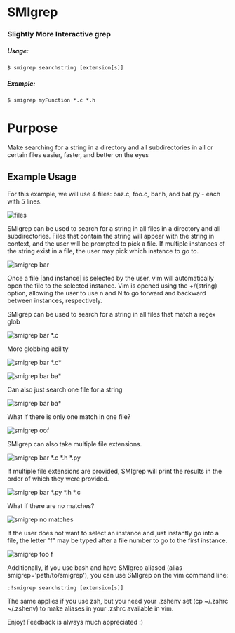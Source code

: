 # SMIgrep
### Slightly More Interactive grep
##### Usage:
```$ smigrep searchstring [extension[s]]```
##### Example:
```$ smigrep myFunction *.c *.h```

# Purpose
Make searching for a string in a directory and all subdirectories in all or certain files easier, faster, and better on the eyes

## Example Usage
For this example, we will use 4 files: baz.c, foo.c, bar.h, and bat.py - each with 5 lines.

![files](./pictures/pic1.png)

SMIgrep can be used to search for a string in all files in a directory and all subdirectories.
Files that contain the string will appear with the string in context, and the user will be prompted to pick a file.
If multiple instances of the string exist in a file, the user may pick which instance to go to.

![smigrep bar](./pictures/pic2.png)

Once a file [and instance] is selected by the user, vim will automatically open the file to the selected instance.
Vim is opened using the +/{string} option, allowing the user to use n and N to go forward and backward between instances, respectively.


SMIgrep can be used to search for a string in all files that match a regex glob

![smigrep bar \*.c](./pictures/pic3.png)

More globbing ability

![smigrep bar \*.c\*](./pictures/pic4.png)

![smigrep bar ba\*](./pictures/pic5.png)

Can also just search one file for a string

![smigrep bar ba\*](./pictures/pic6.png)

What if there is only one match in one file?

![smigrep oof](./pictures/pic7.png)

SMIgrep can also take multiple file extensions.

![smigrep bar \*.c \*.h \*.py](./pictures/pic8.png)

If multiple file extensions are provided, SMIgrep will print the results in the order of which they were provided.

![smigrep bar \*.py \*.h \*.c](./pictures/pic9.png)

What if there are no matches?

![smigrep no matches](./pictures/pic10.png)

If the user does not want to select an instance and just instantly go into a file, the letter "f" may be typed after a file number to go to the first instance.

![smigrep foo f](./pictures/pic11.png)

Additionally, if you use bash and have SMIgrep aliased (alias smigrep='path/to/smigrep'), you can use SMIgrep on the vim command line:

```:!smigrep searchstring [extension[s]]```

The same applies if you use zsh, but you need your .zshenv set (cp ~/.zshrc ~/.zshenv) to make aliases in your .zshrc available in vim.

Enjoy! Feedback is always much appreciated :)
